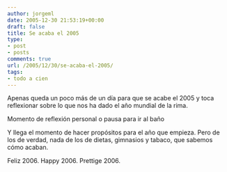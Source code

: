 ```yaml
---
author: jorgeml
date: 2005-12-30 21:53:19+00:00
draft: false
title: Se acaba el 2005
type: 
- post
- posts
comments: true
url: /2005/12/30/se-acaba-el-2005/
tags:
- todo a cien
---
```


Apenas queda un poco más de un día para que se acabe el 2005 y toca reflexionar sobre lo que nos ha dado el año mundial de la rima.

Momento de reflexión personal o pausa para ir al baño

Y llega el momento de hacer propósitos para el año que empieza. Pero de los de verdad, nada de los de dietas, gimnasios y tabaco, que sabemos cómo acaban.

Feliz 2006. Happy 2006. Prettige 2006.
